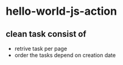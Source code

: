 # hello-world-js-action

## clean task consist of
- retrive task per page
- order the tasks depend on creation date
